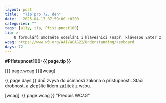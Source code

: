 ```yaml
---
layout: post
title:  "Tip pro 72. den"
date:   2025-04-17 07:59:00 +0200
categories: ""
tags: [a11y, tip, Přístupnost100]
tip: >- 
    U formulářů umožněte odeslání i klávesnicí (např. klávesou Enter z pole formuláře) – nespoléhejte jen na kliknutí myší na tlačítko.
wcag: https://www.w3.org/WAI/WCAG22/Understanding/keyboard
days: 72
---
```

**#Přístupnost100: {{ page.tip }}**

[{{ page.wcag }}][wcag]

{{ page.days }} dnů zvývá do účinnosti zákona o přístupnosti. Stačí drobnost, a zlepšíte lidem zážitek z webu.

[wcag]: {{ page.wcag }} "Předpis WCAG"
